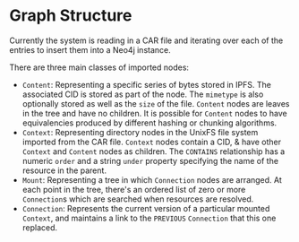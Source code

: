 # Graph Structure

Currently the system is reading in a CAR file and iterating over each of the entries to insert them into a Neo4j instance.

There are three main classes of imported nodes:
* `Content`: Representing a specific series of bytes stored in IPFS. The associated CID is stored as part of the node. The `mimetype` is also optionally stored as well as the `size` of the file. `Content` nodes are leaves in the tree and have no children. It is possible for `Content` nodes to have equivalencies produced by different hashing or chunking algorithms.
* `Context`: Representing directory nodes in the UnixFS file system imported from the CAR file. `Context` nodes contain a CID, & have other `Context` and `Content` nodes as children. The `CONTAINS` relationship has a numeric `order` and a string `under` property specifying the name of the resource in the parent.
* `Mount`:  Representing a tree in which `Connection` nodes are arranged. At each point in the tree, there's an ordered list of zero or more `Connection`s which are searched when resources are resolved.
* `Connection`: Represents the current version of a particular mounted `Context`, and maintains a link to the `PREVIOUS` `Connection` that this one replaced.
